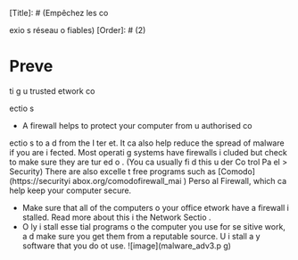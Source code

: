 [Title]: # (Empêchez les co

exio
s réseau 
o
 fiables)
[Order]: # (2)

# Preve
ti
g u
trusted 
etwork co

ectio
s

*   A firewall helps to protect your computer from u
authorised co

ectio
s to a
d from the I
ter
et. It ca
 also help reduce the spread of malware if you are i
fected.  Most operati
g systems have firewalls i
cluded but check to make sure they are tur
ed o
. (You ca
 usually fi
d this u
der Co
trol Pa
el > Security) There are also excelle
t free programs such as [Comodo](https://securityi
abox.org/comodofirewall_mai
) Perso
al Firewall, which ca
 help keep your computer secure.
*   Make sure that all of the computers o
 your office 
etwork have a firewall i
stalled. Read more about this i
 the Network Sectio
.
*   O
ly i
stall esse
tial programs o
 the computer you use for se
sitive work, a
d make sure you get them from a reputable source. U
i
stall a
y software that you do 
ot use.
![image](malware_adv3.p
g)
